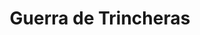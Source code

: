 ﻿---
title: "Guerra de Trincheras"
permalink: periodes_432.html
layout: periode
dataInici: 1914-10-19
dataFi: 1918-03-21
sidebar: periodes
pares:
  - id: 311
    title: "Frente Occidental"
    dataInici: "(1914-08-04)"
    dataFi: "(1918-11-11)"

fills:
  - id: 971
    title: "Batalla de Ypres"
    dataInici: "(1915-04-22)"
    dataFi: "(1915-05-25)"

  - id: 519
    title: "Batalla de Verdún"
    dataInici: "(1916-02-21)"
    dataFi: "(1916-12-19)"

  - id: 973
    title: "Batalla del Somme"
    dataInici: "(1916-07-01)"
    dataFi: "(1916-11-18)"

  - id: 974
    title: "Batalla de Arrás"
    dataInici: "(1917-04-09)"
    dataFi: "(1917-05-16)"

  - id: 976
    title: "Batalla de Cambrai"
    dataInici: "(1917-11-20)"
    dataFi: "(1917-12-07)"

jocsPrincipals:
jocsEscenaris:
  - title: "The Grizzled"
    bggId: 171668

  - title: "Trenches of Valor"
    bggId: 42881

jocsEpoca:
jocsEpocaEscenaris:
---
